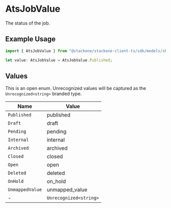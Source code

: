 # AtsJobValue

The status of the job.

## Example Usage

```typescript
import { AtsJobValue } from "@stackone/stackone-client-ts/sdk/models/shared";

let value: AtsJobValue = AtsJobValue.Published;
```

## Values

This is an open enum. Unrecognized values will be captured as the `Unrecognized<string>` branded type.

| Name                   | Value                  |
| ---------------------- | ---------------------- |
| `Published`            | published              |
| `Draft`                | draft                  |
| `Pending`              | pending                |
| `Internal`             | internal               |
| `Archived`             | archived               |
| `Closed`               | closed                 |
| `Open`                 | open                   |
| `Deleted`              | deleted                |
| `OnHold`               | on_hold                |
| `UnmappedValue`        | unmapped_value         |
| -                      | `Unrecognized<string>` |